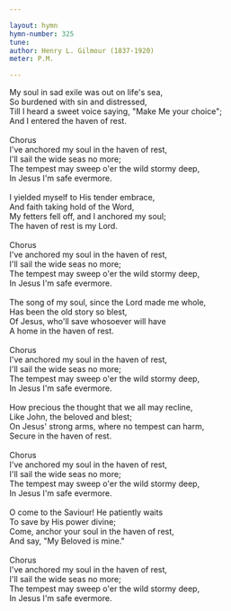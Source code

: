 ```yaml
---

layout: hymn
hymn-number: 325
tune: 
author: Henry L. Gilmour (1837-1920)
meter: P.M.

---
```

My soul in sad exile was out on life's sea,<br>So burdened with sin and distressed,<br>Till I heard a sweet voice saying, "Make Me your choice";<br>And I entered the haven of rest.<br><br>Chorus<br>I've anchored my soul in the haven of rest,<br>I'll sail the wide seas no more;<br>The tempest may sweep o'er the wild stormy deep,<br>In Jesus I'm safe evermore.<br><br>I yielded myself to His tender embrace,<br>And faith taking hold of the Word,<br>My fetters fell off, and I anchored my soul;<br>The haven of rest is my Lord.<br><br>Chorus<br>I've anchored my soul in the haven of rest,<br>I'll sail the wide seas no more;<br>The tempest may sweep o'er the wild stormy deep,<br>In Jesus I'm safe evermore.<br><br>The song of my soul, since the Lord made me whole,<br>Has been the old story so blest,<br>Of Jesus, who'll save whosoever will have<br>A home in the haven of rest.<br><br>Chorus<br>I've anchored my soul in the haven of rest,<br>I'll sail the wide seas no more;<br>The tempest may sweep o'er the wild stormy deep,<br>In Jesus I'm safe evermore.<br><br>How precious the thought that we all may recline,<br>Like John, the beloved and blest;<br>On Jesus' strong arms, where no tempest can harm,<br>Secure in the haven of rest.<br><br>Chorus<br>I've anchored my soul in the haven of rest,<br>I'll sail the wide seas no more;<br>The tempest may sweep o'er the wild stormy deep,<br>In Jesus I'm safe evermore.<br><br>O come to the Saviour! He patiently waits<br>To save by His power divine;<br>Come, anchor your soul in the haven of rest,<br>And say, "My Beloved is mine."<br><br>Chorus<br>I've anchored my soul in the haven of rest,<br>I'll sail the wide seas no more;<br>The tempest may sweep o'er the wild stormy deep,<br>In Jesus I'm safe evermore.<br><br><br>
